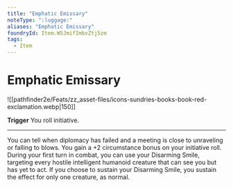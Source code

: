```yaml
---
title: "Emphatic Emissary"
noteType: ":luggage:"
aliases: "Emphatic Emissary"
foundryId: Item.W5JmifImbvZtj5zm
tags:
  - Item
---
```


# Emphatic Emissary
![[pathfinder2e/Feats/zz_asset-files/icons-sundries-books-book-red-exclamation.webp|150]]

**Trigger** You roll initiative.

* * *

You can tell when diplomacy has failed and a meeting is close to unraveling or falling to blows. You gain a +2 circumstance bonus on your initiative roll. During your first turn in combat, you can use your Disarming Smile, targeting every hostile intelligent humanoid creature that can see you but has yet to act. If you choose to sustain your Disarming Smile, you sustain the effect for only one creature, as normal.
